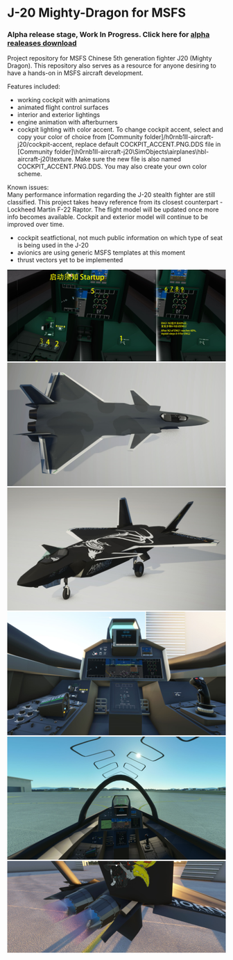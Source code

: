 # J-20 Mighty-Dragon for MSFS
### Alpha release stage, Work In Progress. Click here for [alpha realeases download](https://github.com/h0rnb1ll/mighty-dragon/releases)
Project repository for MSFS Chinese 5th generation fighter J20 (Mighty Dragon). This repository also serves as a resource for anyone desiring to have a hands-on in MSFS aircraft development.

Features included:
* working cockpit with animations
* animated flight control surfaces
* interior and exterior lightings
* engine animation with afterburners
* cockpit lighting with color accent.
To change cockpit accent, select and copy your color of choice from [Community folder]/h0rnb1ll-aircraft-j20/cockpit-accent, replace default COCKPIT_ACCENT.PNG.DDS file in [Community folder]\h0rnb1ll-aircraft-j20\SimObjects\airplanes\hbl-aircraft-j20\texture. Make sure the new file is also named COCKPIT_ACCENT.PNG.DDS. You may also create your own color scheme.

Known issues:    
Many performance information regarding the J-20 stealth fighter are still classified. This project takes heavy reference from its closest counterpart - Lockheed Martin F-22 Raptor. The flight model will be updated once more info becomes available. Cockpit and exterior model will continue to be improved over time.
- cockpit seatfictional, not much public information on which type of seat is being used in the J-20
- avionics are using generic MSFS templates at this moment
- thrust vectors yet to be implemented

![Startup](https://github.com/h0rnb1ll/mighty-dragon/blob/main/images/screenshots/Microsoft%20Flight%20Simulator_2021.10.07-22.37_1.jpg)
![J20 Mighty Dragon](https://github.com/h0rnb1ll/mighty-dragon/blob/main/images/screenshots/screenshot_tool_base3.jpg)
![J20 Mighty Dragon](https://github.com/h0rnb1ll/mighty-dragon/blob/main/images/screenshots/screenshot_tool_base1.jpg)
![Cockpit WIP](https://github.com/h0rnb1ll/mighty-dragon/blob/main/images/screenshots/Microsoft%20Flight%20Simulator_2021.10.11-23.24.jpg)
![Cockpit WIP](https://github.com/h0rnb1ll/mighty-dragon/blob/main/images/screenshots/Microsoft%20Flight%20Simulator_2021.10.23-17.50.jpg)
![Rear](https://github.com/h0rnb1ll/mighty-dragon/blob/main/images/screenshots/Microsoft%20Flight%20Simulator_2021.10.09-04.02_1.jpg)
